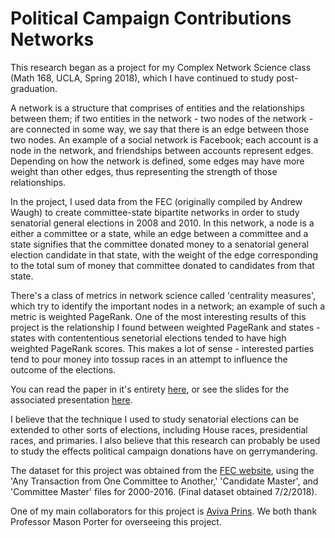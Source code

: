 # Political Campaign Contributions Networks

This research began as a project for my Complex Network Science class (Math 168, UCLA, Spring 2018), which I have continued to study post-graduation. 

A network is a structure that comprises of entities and the relationships between them; if two entities in the network - two nodes of the network - are connected in some way, we say that there is an edge between those two nodes. An example of a social network is Facebook; each account is a node in the network, and friendships between accounts represent edges. Depending on how the network is defined, some edges may have more weight than other edges, thus representing the strength of those relationships.

In the project, I used data from the FEC (originally compiled by Andrew Waugh) to create committee-state bipartite networks in order to study senatorial general elections in 2008 and 2010. In this network, a node is a either a committee or a state, while an edge between a committee and a state signifies that the committee donated money to a senatorial general election candidate in that state, with the weight of the edge corresponding to the total sum of money that committee donated to candidates from that state. 

There's a class of metrics in network science called 'centrality measures', which try to identify the important nodes in a network; an example of such a metric is weighted PageRank. One of the most interesting results of this project is the relationship I found between weighted PageRank and states - states with contententious senetorial elections tended to have high weighted PageRank scores. This makes a lot of sense - interested parties tend to pour money into tossup races in an attempt to influence the outcome of the elections.

You can read the paper in it's entirety [here](https://github.com/leahbalter/political-campaign-networks/blob/master/Math%20168%20Project/utilizing-political-campaign%20(3).pdf), or see the slides for the associated presentation [here](https://github.com/leahbalter/political-campaign-networks/blob/master/Math%20168%20Project/Investigation%20of%20US%20Political%20Donation%20Data.pdf). 

I believe that the technique I used to study senatorial elections can be extended to other sorts of elections, including House races, presidential races, and primaries. I also believe that this research can probably be used to study the effects political campaign donations have on gerrymandering. 

The dataset for this project was obtained from the [FEC website](https://classic.fec.gov/finance/disclosure/ftpdet.shtml), using the 'Any Transaction from One Committee to Another,' 'Candidate Master', and 'Committee Master' files for 2000-2016. (Final dataset obtained 7/2/2018).

One of my main collaborators for this project is [Aviva Prins](https://avivaprins.github.io/). We both thank Professor Mason Porter for overseeing this project. 
